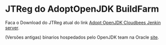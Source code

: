 # JTReg do AdoptOpenJDK BuildFarm

Faca o Download do JTReg atual do link [Adopt OpenJDK Cloudbees Jenkin server](https://adopt-openjdk.ci.cloudbees.com/job/jtreg/lastSuccessfulBuild/artifact/).

(Versões antigas) binarios hospedados pelo OpenJDK team na Oracle [site](http://download.java.net/openjdk/jtreg/).
